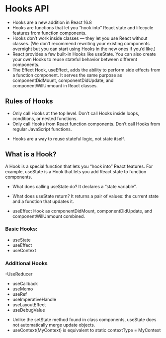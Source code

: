 # Hooks API

* Hooks are a new addition in React 16.8
* Hooks are functions that let you “hook into” React state and lifecycle features from function components. 
* Hooks don’t work inside classes — they let you use React without classes. (We don’t recommend rewriting your existing components overnight but you can start using Hooks in the new ones if you’d like.)
* React provides a few built-in Hooks like useState. You can also create your own Hooks to reuse stateful behavior between different components.
* The Effect Hook, useEffect, adds the ability to perform side effects from a function component. It serves the same purpose as componentDidMount, componentDidUpdate, and componentWillUnmount in React classes.


## Rules of Hooks
* Only call Hooks at the top level. Don’t call Hooks inside loops, conditions, or nested functions.
* Only call Hooks from React function components. Don’t call Hooks from regular JavaScript functions. 


- Hooks are a way to reuse stateful logic, not state itself.

## What is a Hook? 
A Hook is a special function that lets you “hook into” React features. For example, useState is a Hook that lets you add React state to function components.

* What does calling useState do? It declares a “state variable”.
* What does useState return? It returns a pair of values: the current state and a function that updates it. 


* useEffect Hook as componentDidMount, componentDidUpdate, and componentWillUnmount combined.

### Basic Hooks:
- useState
- useEffect
- useContext

### Additional Hooks
-UseReducer
- useCallback
- useMemo
- useRef
- useImperativeHandle
- useLayoutEffect
- useDebugValue


* Unlike the setState method found in class components, useState does not automatically merge update objects.
* useContext(MyContext) is equivalent to static contextType = MyContext
